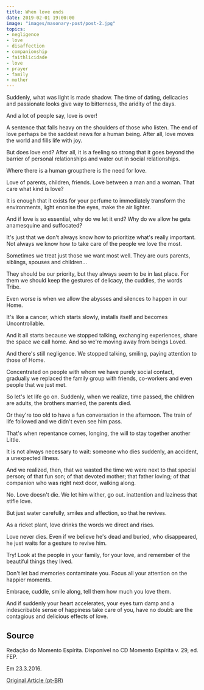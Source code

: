 ```yaml
---
title: When love ends
date: 2019-02-01 19:00:00
image: "images/masonary-post/post-2.jpg"
topics: 
- negligence
- love
- disaffection
- companionship
- faithlicidade
- love
- prayer
- family
- mother
---
```



Suddenly, what was light is made shadow. The time of dating, delicacies and
passionate looks give way to bitterness, the aridity of the days.

And a lot of people say, love is over!

A sentence that falls heavy on the shoulders of those who listen. The end of love perhaps
be the saddest news for a human being. After all, love moves the world and
fills life with joy.

But does love end? After all, it is a feeling so strong that it goes beyond the
barrier of personal relationships and water out in social relationships.

Where there is a human groupthere is the need for love.

Love of parents, children, friends. Love between a man and a woman. That
care what kind is love?

It is enough that it exists for your perfume to immediately transform the
environments, light enonise the eyes, make the air lighter.

And if love is so essential, why do we let it end? Why do we allow
he gets anamesquine and suffocated?

It's just that we don't always know how to prioritize what's really important. Not always
we know how to take care of the people we love the most.

Sometimes we treat just those we want most well. They are ours
parents, siblings, spouses and children...

They should be our priority, but they always seem to be in last place.
For them we should keep the gestures of delicacy, the cuddles, the words
Tribe.

Even worse is when we allow the abysses and silences to happen in our
Home.

It's like a cancer, which starts slowly, installs itself and becomes
Uncontrollable.

And it all starts because we stopped talking, exchanging experiences,
share the space we call home. And so we're moving away from beings
Loved.

And there's still negligence. We stopped talking, smiling, paying attention to those of
Home.

Concentrated on people with whom we have purely social contact, gradually
we replaced the family group with friends, co-workers and even people
that we just met.

So let's let life go on. Suddenly, when we realize, time
passed, the children are adults, the brothers married, the parents died.

Or they're too old to have a fun conversation in the afternoon.
The train of life followed and we didn't even see him pass.

That's when repentance comes, longing, the will to stay together another
Little.

It is not always necessary to wait: someone who dies suddenly, an accident, a
unexpected illness.

And we realized, then, that we wasted the time we were next to that
special person; of that fun son; of that devoted mother; that father
loving; of that companion who was right next door, walking along.

No. Love doesn't die. We let him wither, go out.
inattention and laziness that stifle love.

But just water carefully, smiles and affection, so that he revives.

As a ricket plant, love drinks the words we direct and rises.

Love never dies. Even if we believe he's dead and buried,
who disappeared, he just waits for a gesture to revive him.

Try! Look at the people in your family, for your love, and remember
of the beautiful things they lived.

Don't let bad memories contaminate you. Focus all your attention on the
happier moments.

Embrace, cuddle, smile along, tell them how much you love them.

And if suddenly your heart accelerates, your eyes turn damp and a
indescribable sense of happiness take care of you, have no doubt: are
the contagious and delicious effects of love.

## Source
Redação do Momento Espírita.
Disponível no CD Momento Espírita v. 29, ed. FEP.

Em 23.3.2016.


[Original Article (pt-BR)](http://momento.com.br/pt/ler_texto.php?id=1823)
